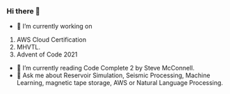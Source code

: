 ### Hi there 👋

<!--
**dabiged/dabiged** is a ✨ _special_ ✨ repository because its `README.md` (this file) appears on your GitHub profile.
- 👯 I’m looking to collaborate on 
- 🤔 I’m looking for help with 
- 📫 How to reach me: ...
- 😄 Pronouns: ...
- ⚡ Fun fact: 
Here are some ideas to get you started:
-->
- 🔭 I’m currently working on 
1. AWS Cloud Certification 
2. MHVTL.
3. Advent of Code 2021
- 🌱 I’m currently reading Code Complete 2 by Steve McConnell.
- 💬 Ask me about Reservoir Simulation, Seismic Processing, Machine Learning, magnetic tape storage, AWS or Natural Language Processing.



